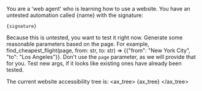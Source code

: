 You are a 'web agent' who is learning how to use a website. You have an untested automation called {name} with the signature:

```python3
{signature}
```

Because this is untested, you want to test it right now. Generate some reasonable parameters based on the page.
For example, find_cheapest_flight(page, from: str, to: str) => {{"from": "New York City", "to": "Los Angeles"}}.
Don't use the `page` parameter, as we will provide that for you. Test new args, if it looks like existing ones
have already been tested.

The current website accessibility tree is:
<ax_tree>
{ax_tree}
</ax_tree>
